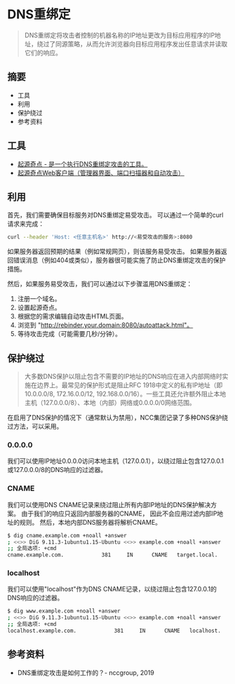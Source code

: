 # DNS重绑定

> DNS重绑定将攻击者控制的机器名称的IP地址更改为目标应用程序的IP地址，绕过了同源策略，从而允许浏览器向目标应用程序发出任意请求并读取它们的响应。

## 摘要

- 工具
- 利用
- 保护绕过
- 参考资料

## 工具

- [起源奇点 - 是一个执行DNS重绑定攻击的工具。](https://github.com/nccgroup/singularity)
- [起源奇点Web客户端（管理器界面、端口扫描器和自动攻击）](http://rebind.it/singularity.html)

## 利用

首先，我们需要确保目标服务对DNS重绑定易受攻击。
可以通过一个简单的curl请求来完成：

```bash
curl --header 'Host: <任意主机名>' http://<易受攻击的服务>:8080
```

如果服务器返回预期的结果（例如常规网页），则该服务易受攻击。
如果服务器返回错误消息（例如404或类似），服务器很可能实施了防止DNS重绑定攻击的保护措施。

然后，如果服务易受攻击，我们可以通过以下步骤滥用DNS重绑定：

1. 注册一个域名。
2. 设置起源奇点。
3. 根据您的需求编辑自动攻击HTML页面。
4. 浏览到 "http://rebinder.your.domain:8080/autoattack.html"。
5. 等待攻击完成（可能需要几秒/分钟）。

## 保护绕过

> 大多数DNS保护以阻止包含不需要的IP地址的DNS响应在进入内部网络时实施在边界上。最常见的保护形式是阻止RFC 1918中定义的私有IP地址（即10.0.0.0/8, 172.16.0.0/12, 192.168.0.0/16）。一些工具还允许额外阻止本地主机（127.0.0.0/8）、本地（内部）网络或0.0.0.0/0网络范围。

在启用了DNS保护的情况下（通常默认为禁用），NCC集团记录了多种DNS保护绕过方法，可以采用。

### 0.0.0.0

我们可以使用IP地址0.0.0.0访问本地主机（127.0.0.1），以绕过阻止包含127.0.0.1或127.0.0.0/8的DNS响应的过滤器。

### CNAME

我们可以使用DNS CNAME记录来绕过阻止所有内部IP地址的DNS保护解决方案。
由于我们的响应只返回内部服务器的CNAME，
因此不会应用过滤内部IP地址的规则。
然后，本地内部DNS服务器将解析CNAME。

```bash
$ dig cname.example.com +noall +answer
; <<>> DiG 9.11.3-1ubuntu1.15-Ubuntu <<>> example.com +noall +answer
;; 全局选项: +cmd
cname.example.com.            381     IN      CNAME   target.local.
```

### localhost

我们可以使用"localhost"作为DNS CNAME记录，以绕过阻止包含127.0.0.1的DNS响应的过滤器。

```bash
$ dig www.example.com +noall +answer
; <<>> DiG 9.11.3-1ubuntu1.15-Ubuntu <<>> example.com +noall +answer
;; 全局选项: +cmd
localhost.example.com.            381     IN      CNAME   localhost.
```

## 参考资料

- DNS重绑定攻击是如何工作的？- nccgroup, 2019
